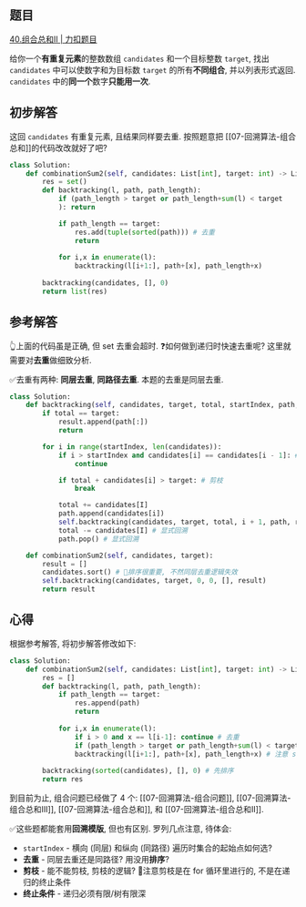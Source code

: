 ## 题目
[40.组合总和II | 力扣题目]()

给你一个**有重复元素**的整数数组 `candidates` 和一个目标整数 `target`, 找出 `candidates` 中可以使数字和为目标数 `target` 的所有**不同组合**, 并以列表形式返回. `candidates` 中的**同一个**数字**只能用一次**.

## 初步解答
这回 `candidates` 有重复元素, 且结果同样要去重. 按照题意把 [[07-回溯算法-组合总和]]的代码改改就好了吧?
```python
class Solution:
    def combinationSum2(self, candidates: List[int], target: int) -> List[List[int]]:
        res = set()
        def backtracking(l, path, path_length):
            if (path_length > target or path_length+sum(l) < target
            ): return

            if path_length == target:
                res.add(tuple(sorted(path))) # 去重
                return
            
            for i,x in enumerate(l):
                backtracking(l[i+1:], path+[x], path_length+x)
        
        backtracking(candidates, [], 0)
        return list(res)
```

## 参考解答
👆上面的代码虽是正确, 但 set 去重会超时. ❓如何做到递归时快速去重呢? 这里就需要对**去重**做细致分析.

✅去重有两种: **同层去重**, **同路径去重**. 本题的去重是同层去重.
```python
class Solution:
    def backtracking(self, candidates, target, total, startIndex, path, result):
        if total == target:
            result.append(path[:])
            return

        for i in range(startIndex, len(candidates)):
            if i > startIndex and candidates[i] == candidates[i - 1]: # 同层去重
                continue

            if total + candidates[i] > target: # 剪枝
                break

            total += candidates[I]
            path.append(candidates[i])
            self.backtracking(candidates, target, total, i + 1, path, result)
            total -= candidates[I] # 显式回溯
            path.pop() # 显式回溯

    def combinationSum2(self, candidates, target):
        result = []
        candidates.sort() # 🚨排序很重要, 不然同层去重逻辑失效
        self.backtracking(candidates, target, 0, 0, [], result)
        return result
```

## 心得
根据参考解答, 将初步解答修改如下:
```python
class Solution:
    def combinationSum2(self, candidates: List[int], target: int) -> List[List[int]]:
        res = []
        def backtracking(l, path, path_length):
            if path_length == target:
                res.append(path)
                return
            
            for i,x in enumerate(l):
                if i > 0 and x == l[i-1]: continue # 去重
                if (path_length > target or path_length+sum(l) < target): break # 剪枝
                backtracking(l[i+1:], path+[x], path_length+x) # 注意 startIndex=i+1
        
        backtracking(sorted(candidates), [], 0) # 先排序
        return res
```

到目前为止, 组合问题已经做了 4 个: [[07-回溯算法-组合问题]], [[07-回溯算法-组合总和III]], [[07-回溯算法-组合总和]], 和 [[07-回溯算法-组合总和II]].

✅这些题都能套用**回溯模版**, 但也有区别. 罗列几点注意, 待体会:
- `startIndex` - 横向 (同层) 和纵向 (同路径) 遍历时集合的起始点如何选?
- **去重** - 同层去重还是同路径? 用没用**排序**?
- **剪枝** - 能不能剪枝, 剪枝的逻辑? 🚨注意剪枝是在 for 循环里进行的, 不是在递归的终止条件
- **终止条件** - 递归必须有限/树有限深